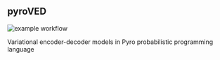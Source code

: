 ## pyroVED

![example workflow](https://github.com/ziatdinovmax/pyroVED/actions/workflows/actions.yml/badge.svg)

Variational encoder-decoder models in Pyro probabilistic programming language
